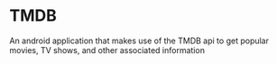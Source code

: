 # TMDB

An android application that makes use of the TMDB api to get popular movies, TV shows, and other associated information
